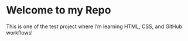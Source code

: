 # Welcome to my Repo

This is one of the test project where I’m learning HTML, CSS, and GitHub workflows!
